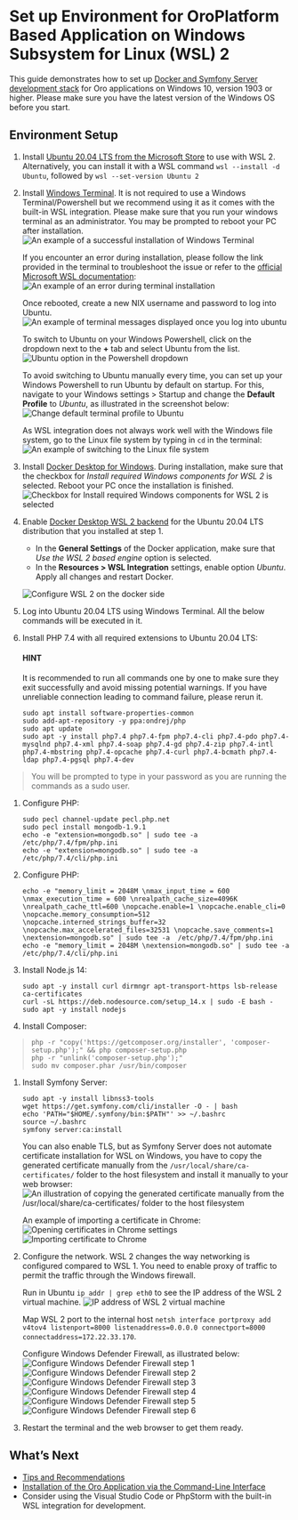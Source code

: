 <a id="setup-dev-env-docker-symfony-windows"></a>

# Set up Environment for OroPlatform Based Application on Windows Subsystem for Linux (WSL) 2

This guide demonstrates how to set up [Docker and Symfony Server development stack](index.md#setup-dev-env-docker-symfony) for Oro applications on Windows 10, version 1903 or higher. Please make sure you have the latest version of the Windows OS before you start.

## Environment Setup

1. Install <a href="https://www.microsoft.com/en-us/p/ubuntu-2004-lts/9n6svws3rx71" target="_blank">Ubuntu 20.04 LTS from the Microsoft Store</a> to use with WSL 2. Alternatively, you can install it with a WSL command `wsl --install -d Ubuntu`, followed by `wsl --set-version Ubuntu 2`
2. Install <a href="https://www.microsoft.com/en-us/p/windows-terminal/9n0dx20hk701" target="_blank">Windows Terminal</a>. It is not required to use a Windows Terminal/Powershell but we recommend using it as it comes with the built-in WSL integration. Please make sure that you run your windows terminal as an administrator. You may be prompted to reboot your PC after installation.
   ![An example of a successful installation of Windows Terminal](img/backend/setup/wsl/terminal-successfull-installation.png)

   If you encounter an error during installation, please follow the link provided in the terminal to troubleshoot the issue or refer to the <a href="https://docs.microsoft.com/en-us/windows/wsl/install" target="_blank">official Microsoft WSL documentation</a>:
   ![An example of an error during terminal installation](img/backend/setup/wsl/terminal-error.png)

   Once rebooted, create a new NIX username and password to log into Ubuntu.
   ![An example of terminal messages displayed once you log into ubuntu](img/backend/setup/wsl/logged-in-ubuntu.png)

   To switch to Ubuntu on your Windows Powershell, click on the dropdown next to the **+** tab and select Ubuntu from the list.
   ![Ubuntu option in the Powershell dropdown](img/backend/setup/wsl/powershell-ubuntu-dropdown-list.png)

   To avoid switching to Ubuntu manually every time, you can set up your Windows Powershell to run Ubuntu by default on startup. For this, navigate to your Windows settings > Startup and change the **Default Profile** to *Ubuntu*, as illustrated in the screenshot below:
   ![Change default terminal profile to Ubuntu](img/backend/setup/wsl/ubuntu-on-powershell.png)

   As WSL integration does not always work well with the Windows file system, go to the Linux file system by typing in `cd` in the terminal:
   ![An example of switching to the Linux file system](img/backend/setup/wsl/switch-to-linux-filesystem.png)
3. Install <a href="https://docs.docker.com/docker-for-windows/install/" target="_blank">Docker Desktop for Windows</a>. During installation, make sure that the checkbox for *Install required Windows components for WSL 2* is selected. Reboot your PC once the installation is finished.
   ![Checkbox for *Install required Windows components for WSL 2* is selected](img/backend/setup/wsl/docker-installation-wsl2.png)
4. Enable <a href="https://docs.docker.com/docker-for-windows/wsl/" target="_blank">Docker Desktop WSL 2 backend</a> for the Ubuntu 20.04 LTS distribution that you installed at step 1.
   * In the **General Settings** of the Docker application, make sure that *Use the WSL 2 based engine* option is selected.
   * In the **Resources > WSL Integration** settings, enable option *Ubuntu*. Apply all changes and restart Docker.

   ![Configure WSL 2 on the docker side](img/backend/setup/wsl/docker-wsl2-config.png)
5. Log into Ubuntu 20.04 LTS using Windows Terminal. All the below commands will be executed in it.
6. Install PHP 7.4 with all required extensions to Ubuntu 20.04 LTS:

   #### HINT
   It is recommended to run all commands one by one to make sure they exit successfully and avoid missing potential warnings. If you have unreliable connection leading to command failure, please rerun it.

   ```none
   sudo apt install software-properties-common
   sudo add-apt-repository -y ppa:ondrej/php
   sudo apt update
   sudo apt -y install php7.4 php7.4-fpm php7.4-cli php7.4-pdo php7.4-mysqlnd php7.4-xml php7.4-soap php7.4-gd php7.4-zip php7.4-intl php7.4-mbstring php7.4-opcache php7.4-curl php7.4-bcmath php7.4-ldap php7.4-pgsql php7.4-dev
   ```

> You will be prompted to type in your password as you are running the commands as a sudo user.
1. Configure PHP:
   ```none
   sudo pecl channel-update pecl.php.net
   sudo pecl install mongodb-1.9.1
   echo -e "extension=mongodb.so" | sudo tee -a  /etc/php/7.4/fpm/php.ini
   echo -e "extension=mongodb.so" | sudo tee -a  /etc/php/7.4/cli/php.ini
   ```
2. Configure PHP:
   ```none
   echo -e "memory_limit = 2048M \nmax_input_time = 600 \nmax_execution_time = 600 \nrealpath_cache_size=4096K \nrealpath_cache_ttl=600 \nopcache.enable=1 \nopcache.enable_cli=0 \nopcache.memory_consumption=512 \nopcache.interned_strings_buffer=32 \nopcache.max_accelerated_files=32531 \nopcache.save_comments=1 \nextension=mongodb.so" | sudo tee -a  /etc/php/7.4/fpm/php.ini
   echo -e "memory_limit = 2048M \nextension=mongodb.so" | sudo tee -a  /etc/php/7.4/cli/php.ini
   ```
3. Install Node.js 14:
   ```none
   sudo apt -y install curl dirmngr apt-transport-https lsb-release ca-certificates
   curl -sL https://deb.nodesource.com/setup_14.x | sudo -E bash -
   sudo apt -y install nodejs
   ```
4. Install Composer:

> ```none
> php -r "copy('https://getcomposer.org/installer', 'composer-setup.php');" && php composer-setup.php
> php -r "unlink('composer-setup.php');"
> sudo mv composer.phar /usr/bin/composer
> ```
1. Install Symfony Server:
   ```none
   sudo apt -y install libnss3-tools
   wget https://get.symfony.com/cli/installer -O - | bash
   echo 'PATH="$HOME/.symfony/bin:$PATH"' >> ~/.bashrc
   source ~/.bashrc
   symfony server:ca:install
   ```

   You can also enable TLS, but as Symfony Server does not automate certificate installation for WSL on Windows, you have to copy the generated certificate manually from the `/usr/local/share/ca-certificates/` folder to the host filesystem and install it manually to your web browser:
   ![An illustration of copying the generated certificate manually from the ``/usr/local/share/ca-certificates/`` folder to the host filesystem](img/backend/setup/wsl/symfony-certificate-1.png)

   An example of importing a certificate in Chrome:
   ![Opening certificates in Chrome settings](img/backend/setup/wsl/chrome-certificates-2.png)![Importing certificate to Chrome](img/backend/setup/wsl/import-certificate-3.png)

1. Configure the network. WSL 2 changes the way networking is configured compared to WSL 1. You need to enable proxy of traffic to permit the traffic through the Windows firewall.

   Run in Ubuntu `ip addr | grep eth0` to see the IP address of the WSL 2 virtual machine.
   ![IP address of WSL 2 virtual machine](img/backend/setup/wsl/ip-addr-ubuntu.png)

   Map WSL 2 port to the internal host `netsh interface portproxy add v4tov4 listenport=8000 listenaddress=0.0.0.0 connectport=8000 connectaddress=172.22.33.170`.

   Configure Windows Defender Firewall, as illustrated below:
   ![Configure Windows Defender Firewall step 1](img/backend/setup/wsl/firewall-1.png)![Configure Windows Defender Firewall step 2](img/backend/setup/wsl/firewall-2.png)![Configure Windows Defender Firewall step 3](img/backend/setup/wsl/firewall-3.png)![Configure Windows Defender Firewall step 4](img/backend/setup/wsl/firewall-4.png)![Configure Windows Defender Firewall step 5](img/backend/setup/wsl/firewall-5.png)![Configure Windows Defender Firewall step 6](img/backend/setup/wsl/firewall-6.png)
2. Restart the terminal and the web browser to get them ready.

## What’s Next

* [Tips and Recommendations](index.md#setup-dev-env-docker-symfony-recommendations)
* [Installation of the Oro Application via the Command-Line Interface](index.md#setup-dev-env-docker-symfony-install-application)
* Consider using the Visual Studio Code or PhpStorm with the built-in WSL integration for development.

<!-- Frontend -->
